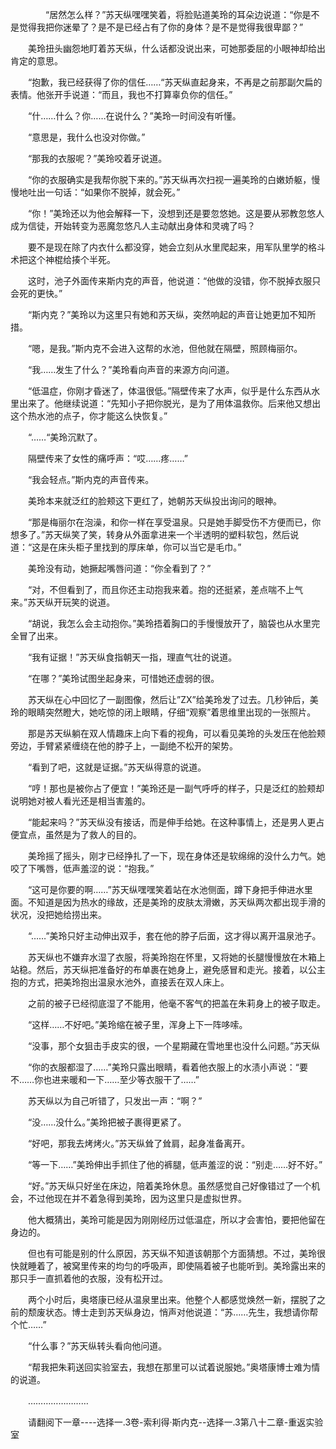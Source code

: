 <div class="read-content j_readContent" id="">
                <p>　　　　“居然怎么样？”苏天纵嘿嘿笑着，将脸贴道美玲的耳朵边说道：“你是不是觉得我把你迷晕了？是不是已经占有了你的身体？是不是觉得我很卑鄙？”<p>　　美玲扭头幽怨地盯着苏天纵，什么话都没说出来，可她那委屈的小眼神却给出肯定的意思。<p>　　“抱歉，我已经获得了你的信任……“苏天纵直起身来，不再是之前那副欠扁的表情。他张开手说道：“而且，我也不打算辜负你的信任。”<p>　　“什……什么？你……在说什么？”美玲一时间没有听懂。<p>　　“意思是，我什么也没对你做。”<p>　　“那我的衣服呢？”美玲咬着牙说道。<p>　　“你的衣服确实是我帮你脱下来的。”苏天纵再次扫视一遍美玲的白嫩娇躯，慢慢地吐出一句话：“如果你不脱掉，就会死。”<p>　　“你！”美玲还以为他会解释一下，没想到还是要忽悠她。这是要从邪教忽悠人成为信徒，开始转变为恶魔忽悠凡人主动献出身体和灵魂了吗？<p>　　要不是现在除了内衣什么都没穿，她会立刻从水里爬起来，用军队里学的格斗术把这个神棍给揍个半死。<p>　　这时，池子外面传来斯内克的声音，他说道：“他做的没错，你不脱掉衣服只会死的更快。”<p>　　“斯内克？”美玲以为这里只有她和苏天纵，突然响起的声音让她更加不知所措。<p>　　“嗯，是我。”斯内克不会进入这帮的水池，但他就在隔壁，照顾梅丽尔。<p>　　“我……发生了什么？”美玲看向声音的来源方向问道。<p>　　“低温症，你刚才昏迷了，体温很低。”隔壁传来了水声，似乎是什么东西从水里出来了。他继续说道：“先知小子把你脱光，是为了用体温救你。后来他又想出这个热水池的点子，你才能这么快恢复。”<p>　　“……“美玲沉默了。<p>　　隔壁传来了女性的痛呼声：“哎……疼……”<p>　　“我会轻点。”斯内克的声音传来。<p>　　美玲本来就泛红的脸颊这下更红了，她朝苏天纵投出询问的眼神。<p>　　“那是梅丽尔在泡澡，和你一样在享受温泉。只是她手脚受伤不方便而已，你想多了。”苏天纵笑了笑，转身从外面拿进来一个半透明的塑料软包，然后说道：“这是在床头柜子里找到的厚床单，你可以当它是毛巾。”<p>　　美玲没有动，她撅起嘴唇问道：“你全看到了？”<p>　　“对，不但看到了，而且你还主动抱我来着。抱的还挺紧，差点喘不上气来。”苏天纵开玩笑的说道。<p>　　“胡说，我怎么会主动抱你。”美玲捂着胸口的手慢慢放开了，脑袋也从水里完全冒了出来。<p>　　“我有证据！”苏天纵食指朝天一指，理直气壮的说道。<p>　　“在哪？”美玲试图坐起身来，可惜她还虚弱的很。<p>　　苏天纵在心中回忆了一副图像，然后让”ZX”给美玲发了过去。几秒钟后，美玲的眼睛突然瞪大，她吃惊的闭上眼睛，仔细“观察”着思维里出现的一张照片。<p>　　那是苏天纵躺在双人情趣床上向下看的视角，可以看见美玲的头发压在他脸颊旁边，手臂紧紧缠绕在他的脖子上，一副绝不松开的架势。<p>　　“看到了吧，这就是证据。”苏天纵得意的说道。<p>　　“哼！那也是被你占了便宜！”美玲还是一副气呼呼的样子，只是泛红的脸颊却说明她对被人看光还是相当害羞的。<p>　　“能起来吗？”苏天纵没有接话，而是伸手给她。在这种事情上，还是男人更占便宜点，虽然是为了救人的目的。<p>　　美玲摇了摇头，刚才已经挣扎了一下，现在身体还是软绵绵的没什么力气。她咬了下嘴唇，低声羞涩的说：“抱我。”<p>　　“这可是你要的啊……”苏天纵嘿嘿笑着站在水池侧面，蹲下身把手伸进水里面。不知道是因为热水的缘故，还是美玲的皮肤太滑嫩，苏天纵两次都出现手滑的状况，没把她给捞出来。<p>　　“……”美玲只好主动伸出双手，套在他的脖子后面，这才得以离开温泉池子。<p>　　苏天纵也不嫌弃水湿了衣服，将美玲抱在怀里，又将她的长腿慢慢放在木箱上站稳。然后，苏天纵把准备好的布单裹在她身上，避免感冒和走光。接着，以公主抱的方式，把美玲抱出温泉水池外，直接丢在双人床上。<p>　　之前的被子已经彻底湿了不能用，他毫不客气的把盖在朱莉身上的被子取走。<p>　　“这样……不好吧。”美玲缩在被子里，浑身上下一阵哆嗦。<p>　　“没事，那个女狙击手皮实的很，一个星期藏在雪地里也没什么问题。”苏天纵<p>　　“你的衣服都湿了……”美玲只露出眼睛，看着他衣服上的水渍小声说：“要不……你也进来暖和一下……至少等衣服干了……”<p>　　苏天纵以为自己听错了，只发出一声：“啊？”<p>　　“没……没什么。”美玲把被子裹得更紧了。<p>　　“好吧，那我去烤烤火。”苏天纵耸了耸肩，起身准备离开。<p>　　“等一下……”美玲伸出手抓住了他的裤腿，低声羞涩的说：“别走……好不好。”<p>　　“好。”苏天纵只好坐在床边，陪着美玲休息。虽然感觉自己好像错过了一个机会，不过他现在并不着急得到美玲，因为这里只是虚拟世界。<p>　　他大概猜出，美玲可能是因为刚刚经历过低温症，所以才会害怕，要把他留在身边的。<p>　　但也有可能是别的什么原因，苏天纵不知道该朝那个方面猜想。不过，美玲很快就睡着了，被窝里传来的均匀的呼吸声，即使隔着被子也能听到。美玲露出来的那只手一直抓着他的衣服，没有松开过。<p>　　两个小时后，奥塔康已经从温泉里出来。他整个人都感觉焕然一新，摆脱了之前的颓废状态。博士走到苏天纵身边，悄声对他说道：“苏……先生，我想请你帮个忙……”<p>　　“什么事？”苏天纵转头看向他问道。<p>　　“帮我把朱莉送回实验室去，我想在那里可以试着说服她。”奥塔康博士难为情的说道。<p>　　……………………<p>　　请翻阅下一章----选择一.3卷-索利得·斯内克--选择一.3第八十二章-重返实验室<p>　　<p> 
            </div>